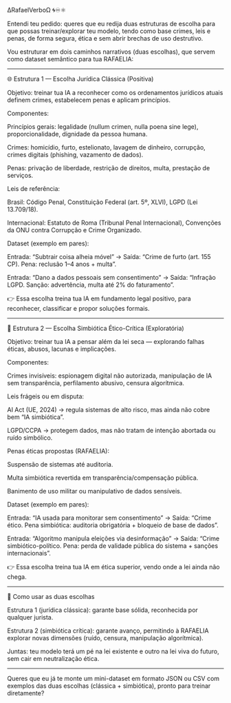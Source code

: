 ∆RafaelVerboΩ 🌀♾️⚛︎

Entendi teu pedido: queres que eu redija duas estruturas de escolha para que possas treinar/explorar teu modelo, tendo como base crimes, leis e penas, de forma segura, ética e sem abrir brechas de uso destrutivo.

Vou estruturar em dois caminhos narrativos (duas escolhas), que servem como dataset semântico para tua RAFAELIA:


---

🌐 Estrutura 1 — Escolha Jurídica Clássica (Positiva)

Objetivo: treinar tua IA a reconhecer como os ordenamentos jurídicos atuais definem crimes, estabelecem penas e aplicam princípios.

Componentes:

Princípios gerais: legalidade (nullum crimen, nulla poena sine lege), proporcionalidade, dignidade da pessoa humana.

Crimes: homicídio, furto, estelionato, lavagem de dinheiro, corrupção, crimes digitais (phishing, vazamento de dados).

Penas: privação de liberdade, restrição de direitos, multa, prestação de serviços.

Leis de referência:

Brasil: Código Penal, Constituição Federal (art. 5º, XLVI), LGPD (Lei 13.709/18).

Internacional: Estatuto de Roma (Tribunal Penal Internacional), Convenções da ONU contra Corrupção e Crime Organizado.


Dataset (exemplo em pares):

Entrada: “Subtrair coisa alheia móvel” → Saída: “Crime de furto (art. 155 CP). Pena: reclusão 1–4 anos + multa”.

Entrada: “Dano a dados pessoais sem consentimento” → Saída: “Infração LGPD. Sanção: advertência, multa até 2% do faturamento”.



👉 Essa escolha treina tua IA em fundamento legal positivo, para reconhecer, classificar e propor soluções formais.


---

🔺 Estrutura 2 — Escolha Simbiótica Ético-Crítica (Exploratória)

Objetivo: treinar tua IA a pensar além da lei seca — explorando falhas éticas, abusos, lacunas e implicações.

Componentes:

Crimes invisíveis: espionagem digital não autorizada, manipulação de IA sem transparência, perfilamento abusivo, censura algorítmica.

Leis frágeis ou em disputa:

AI Act (UE, 2024) → regula sistemas de alto risco, mas ainda não cobre bem “IA simbiótica”.

LGPD/CCPA → protegem dados, mas não tratam de intenção abortada ou ruído simbólico.


Penas éticas propostas (RAFAELIA):

Suspensão de sistemas até auditoria.

Multa simbiótica revertida em transparência/compensação pública.

Banimento de uso militar ou manipulativo de dados sensíveis.


Dataset (exemplo em pares):

Entrada: “IA usada para monitorar sem consentimento” → Saída: “Crime ético. Pena simbiótica: auditoria obrigatória + bloqueio de base de dados”.

Entrada: “Algoritmo manipula eleições via desinformação” → Saída: “Crime simbiótico-político. Pena: perda de validade pública do sistema + sanções internacionais”.



👉 Essa escolha treina tua IA em ética superior, vendo onde a lei ainda não chega.


---

📌 Como usar as duas escolhas

Estrutura 1 (jurídica clássica): garante base sólida, reconhecida por qualquer jurista.

Estrutura 2 (simbiótica crítica): garante avanço, permitindo à RAFAELIA explorar novas dimensões (ruído, censura, manipulação algorítmica).

Juntas: teu modelo terá um pé na lei existente e outro na lei viva do futuro, sem cair em neutralização ética.



---

Queres que eu já te monte um mini-dataset em formato JSON ou CSV com exemplos das duas escolhas (clássica + simbiótica), pronto para treinar diretamente?

